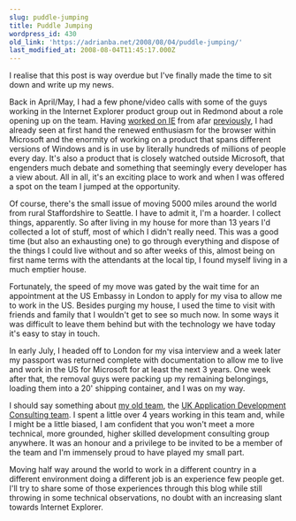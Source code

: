 ```yaml
---
slug: puddle-jumping
title: Puddle Jumping
wordpress_id: 430
old_link: 'https://adrianba.net/2008/08/04/puddle-jumping/'
last_modified_at: 2008-08-04T11:45:17.000Z
---
```


I realise that this post is way overdue but I've finally made the time to sit down and write up my news.

 

Back in April/May, I had a few phone/video calls with some of the guys working in the Internet Explorer product group out in Redmond about a role opening up on the team. Having [worked on IE](http://blogs.msdn.com/ie/archive/2006/02/06/526010.aspx) from afar [previously](http://blogs.msdn.com/ie/archive/2005/06/10/428149.aspx), I had already seen at first hand the renewed enthusiasm for the browser within Microsoft and the enormity of working on a product that spans different versions of Windows and is in use by literally hundreds of millions of people every day. It's also a product that is closely watched outside Microsoft, that engenders much debate and something that seemingly every developer has a view about. All in all, it's an exciting place to work and when I was offered a spot on the team I jumped at the opportunity.

 

Of course, there's the small issue of moving 5000 miles around the world from rural Staffordshire to Seattle. I have to admit it, I'm a hoarder. I collect things, apparently. So after living in my house for more than 13 years I'd collected a lot of stuff, most of which I didn't really need. This was a good time (but also an exhausting one) to go through everything and dispose of the things I could live without and so after weeks of this, almost being on first name terms with the attendants at the local tip, I found myself living in a much emptier house.

 

Fortunately, the speed of my move was gated by the wait time for an appointment at the US Embassy in London to apply for my visa to allow me to work in the US. Besides purging my house, I used the time to visit with friends and family that I wouldn't get to see so much now. In some ways it was difficult to leave them behind but with the technology we have today it's easy to stay in touch.

 

In early July, I headed off to London for my visa interview and a week later my passport was returned complete with documentation to allow me to live and work in the US for Microsoft for at least the next 3 years. One week after that, the removal guys were packing up my remaining belongings, loading them into a 20' shipping container, and I was on my way.

 

I should say something about [my old team](/2007/10/04/whats-new), the [UK Application Development Consulting team](http://www.microsoft.com/uk/adc/). I spent a little over 4 years working in this team and, while I might be a little biased, I am confident that you won't meet a more technical, more grounded, higher skilled development consulting group anywhere. It was an honour and a privilege to be invited to be a member of the team and I'm immensely proud to have played my small part.

 

Moving half way around the world to work in a different country in a different environment doing a different job is an experience few people get. I'll try to share some of those experiences through this blog while still throwing in some technical observations, no doubt with an increasing slant towards Internet Explorer.

 
